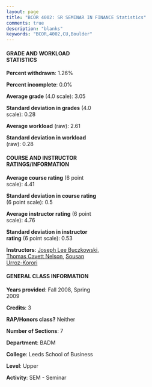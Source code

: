 ```yaml
---
layout: page
title: "BCOR 4002: SR SEMINAR IN FINANCE Statistics"
comments: true
description: "blanks"
keywords: "BCOR,4002,CU,Boulder"
---
```

<head>
<script src="https://ajax.googleapis.com/ajax/libs/jquery/2.1.3/jquery.min.js"></script>
<script src="https://dl.dropboxusercontent.com/s/pc42nxpaw1ea4o9/highcharts.js?dl=0"></script>
<!-- <script src="../assets/js/highcharts.js"></script> -->
<style type="text/css">@font-face {
	font-family: "Bebas Neue";
	src: url(https://www.filehosting.org/file/details/544349/BebasNeue Regular.otf) format("opentype");
	}
	h1.Bebas { 
		font-family: "Bebas Neue", Verdana, Tahoma;
	}
</style>
</head>
<body>
	<div id="container" style="float: right; width: 45%; height: 88%; margin-left: 2.5%; margin-right: 2.5%;"></div>
	<script language="JavaScript">
		$(document).ready(function() {
		var chart = {type: 'column'};
		var title = {text: 'Grade Distribution'};
		var xAxis = {categories: ['A','B','C','D','F'],crosshair: true};
		var yAxis = {min: 0,title: {text: 'Percentage'}};
		var tooltip = {headerFormat: '<center><b><span style="font-size:20px">{point.key}</span></b></center>',
		               pointFormat: '<td style="padding:0"><b>{point.y:.1f}%</b></td>',
		               footerFormat: '</table>',shared: true,useHTML: true};
		var plotOptions = {column: {pointPadding: 0.0,borderWidth: 0}};  
		var credits = {enabled: false};var series= [{name: 'Percent',data: [26.32,54.15,16.69,2.84,0.0,]}];
		var json = {};
		json.chart = chart;
		json.title = title;
		json.tooltip = tooltip;
		json.xAxis = xAxis;
		json.yAxis = yAxis;  
		json.series = series;
		json.plotOptions = plotOptions;  
		json.credits = credits;
		$('#container').highcharts(json);
	});
	</script>
</body>
			   
#### GRADE AND WORKLOAD STATISTICS

**Percent withdrawn**: 1.26%

**Percent incomplete**: 0.0%

**Average grade** (4.0 scale): 3.05

**Standard deviation in grades** (4.0 scale): 0.28

**Average workload** (raw): 2.61

**Standard deviation in workload** (raw): 0.28

#### COURSE AND INSTRUCTOR RATINGS/INFORMATION

**Average course rating** (6 point scale): 4.41

**Standard deviation in course rating** (6 point scale): 0.5

**Average instructor rating** (6 point scale): 4.76

**Standard deviation in instructor rating** (6 point scale): 0.53

**Instructors**: <a href='../../instructors/Joseph_Lee_Buczkowski'>Joseph Lee Buczkowski</a>, <a href='../../instructors/Thomas_Cavett_Nelson'>Thomas Cavett Nelson</a>, <a href='../../instructors/Sousan_Urroz-Korori'>Sousan Urroz-Korori</a>

#### GENERAL CLASS INFORMATION

**Years provided**: Fall 2008, Spring 2009

**Credits**: 3

**RAP/Honors class?** Neither

**Number of Sections**: 7

**Department**: BADM

**College**: Leeds School of Business

**Level**: Upper

**Activity**: SEM - Seminar
